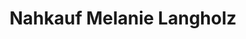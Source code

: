 ---
title: "Nahkauf Melanie Langholz"
url: /rantrum/nahkauf-melanie-langholz/
shop: Lebensmittel
---